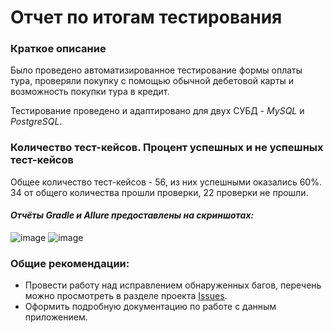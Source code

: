 # Отчет по итогам тестирования

### Краткое описание

Было проведено автоматизированное тестирование формы оплаты тура, проверяли покупку с помощью обычной дебетовой карты и возможность покупки тура в кредит.

Тестирование проведено и адаптировано для двух СУБД - *MySQL* и *PostgreSQL*.

### Количество тест-кейсов. Процент успешных и не успешных тест-кейсов

Общее количество тест-кейсов - 56, из них успешными оказались 60%. 34 от общего количества прошли проверки, 22 проверки не прошли.

#### *Отчёты Gradle и Allure предоставлены на скриншотах:*
![image](https://user-images.githubusercontent.com/116108891/233966723-f0953414-5427-4e99-867d-680d44115716.png)
![image](https://user-images.githubusercontent.com/116108891/233966811-a7247b78-349c-4c81-8016-3f56a769d8aa.png)

### Общие рекомендации:

* Провести работу над исправлением обнаруженных багов, перечень можно просмотреть в разделе проекта [Issues](https://github.com/M-Alex96/QA-Graduate-Work/issues).
* Оформить подробную документацию по работе с данным приложением.
